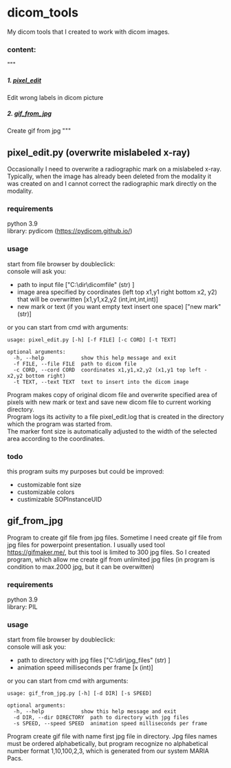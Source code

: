# dicom_tools
My dicom tools that I created to work with dicom images.

### content:
"""
##### 1. [pixel_edit](#pixel_edit)
Edit wrong labels in dicom picture
##### 2. [gif_from_jpg](#gif_from_jpg)
Create gif from jpg
"""

## pixel_edit.py (overwrite mislabeled x-ray)<a name="pixel_edit"></a>
Occasionally I need to overwrite a radiographic mark on a mislabeled x-ray. Typically, when the image has already been deleted from the modality it was created on and I cannot correct the radiographic mark directly on the modality.

### requirements
python 3.9 \
library: pydicom (https://pydicom.github.io/)

### usage
start from file browser by doubleclick:\
console will ask you:
- path to input file ["C:\dir\dicomfile" (str) ]
- image area specified by coordinates (left top  x1,y1 right bottom x2, y2) that will be overwritten [x1,y1,x2,y2 (int,int,int,int)]
- new mark or text (if you want empty text insert one space) ["new mark" (str)]

or you can start from cmd with arguments:
```
usage: pixel_edit.py [-h] [-f FILE] [-c CORD] [-t TEXT]

optional arguments:
  -h, --help            show this help message and exit
  -f FILE, --file FILE  path to dicom file
  -c CORD, --cord CORD  coordinates x1,y1,x2,y2 (x1,y1 top left - x2,y2 bottom right)
  -t TEXT, --text TEXT  text to insert into the dicom image
```
Program makes copy of original dicom file and overwrite specified area of pixels with new mark or text and save new dicom file to current working directory.\
Program logs its activity to a file pixel_edit.log that is created in the directory which the program was started from.\
The marker font size is automatically adjusted to the width of the selected area according to the coordinates.

### todo
this program suits my purposes but could be improved:
- customizable font size
- customizable colors
- custimizable SOPInstanceUID

## gif_from_jpg<a name="gif_from_jpg"></a>
Program to create gif file from jpg files. Sometime I need create gif file from jpg files for powerpoint presentation. I usually used tool https://gifmaker.me/, but this tool is limited to 300 jpg files. So I created program, which allow me create gif from unlimited jpg files (in program is condition to max.2000 jpg, but it can be overwitten)  

### requirements
python 3.9 \
library: PIL

### usage
start from file browser by doubleclick:\
console will ask you:
- path to directory with jpg files ["C:\dir\jpg_files" (str) ]
- animation speed milliseconds per frame [x (int)]

or you can start from cmd with arguments:
```
usage: gif_from_jpg.py [-h] [-d DIR] [-s SPEED]

optional arguments:
  -h, --help            show this help message and exit
  -d DIR, --dir DIRECTORY  path to directory with jpg files
  -s SPEED, --speed SPEED  animation speed milliseconds per frame
```
Program create gif file with name first jpg file in directory. Jpg files names must be ordered alphabetically, but program recognize no alphabetical number format 1,10,100,2,3, which is generated from our system MARIA Pacs.



